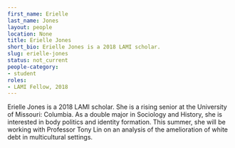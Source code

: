 ```yaml
---
first_name: Erielle
last_name: Jones
layout: people
location: None
title: Erielle Jones
short_bio: Erielle Jones is a 2018 LAMI scholar.
slug: erielle-jones
status: not_current
people-category:
- student
roles:
- LAMI Fellow, 2018
---
```

Erielle Jones is a 2018 LAMI scholar. She is a rising senior at the University of Missouri: Columbia. As a double major in Sociology and History, she is interested in body politics and identity formation. This summer, she will be working with Professor Tony Lin on an analysis of the amelioration of white debt in multicultural settings.
